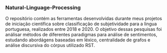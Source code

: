 ### Natural-Linguage-Processing
O repositório contém as ferramentas desenvolvidas durante meus projetos de iniciação científica sobre classificação de subjetividade para a lingua portuguesa, realizados entre 2018 e 2020. O objetivo dessas pesquisas foi análisar métodos de diferentes paradigmas para análise de sentimentos, estudando abordágens baseadas em léxico, centralidade de grafos e análise discursiva do córpus utilizado RST.<br> 

